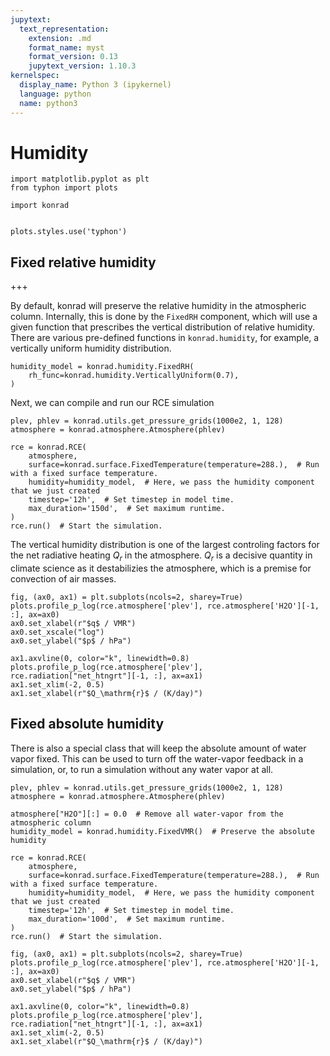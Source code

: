 ```yaml
---
jupytext:
  text_representation:
    extension: .md
    format_name: myst
    format_version: 0.13
    jupytext_version: 1.10.3
kernelspec:
  display_name: Python 3 (ipykernel)
  language: python
  name: python3
---
```


# Humidity

```{code-cell} ipython3
import matplotlib.pyplot as plt
from typhon import plots

import konrad


plots.styles.use('typhon')
```

## Fixed relative humidity

+++

By default, konrad will preserve the relative humidity in the atmospheric column.
Internally, this is done by the `FixedRH` component, which will use a given function that prescribes the vertical distribution of relative humidity.
There are various pre-defined functions in `konrad.humidity`, for example, a vertically uniform humidity distribution.

```{code-cell} ipython3
humidity_model = konrad.humidity.FixedRH(
    rh_func=konrad.humidity.VerticallyUniform(0.7),
)
```

Next, we can compile and run our RCE simulation

```{code-cell} ipython3
plev, phlev = konrad.utils.get_pressure_grids(1000e2, 1, 128)
atmosphere = konrad.atmosphere.Atmosphere(phlev)

rce = konrad.RCE(
    atmosphere,
    surface=konrad.surface.FixedTemperature(temperature=288.),  # Run with a fixed surface temperature.
    humidity=humidity_model,  # Here, we pass the humidity component that we just created
    timestep='12h',  # Set timestep in model time.
    max_duration='150d',  # Set maximum runtime.
)
rce.run()  # Start the simulation.
```

The vertical humidity distribution is one of the largest controling factors for the net radiative heating $Q_r$ in the atmosphere.
$Q_r$ is a decisive quantity in climate science as it destabilizies the atmosphere, which is a premise for convection of air masses.

```{code-cell} ipython3
fig, (ax0, ax1) = plt.subplots(ncols=2, sharey=True)
plots.profile_p_log(rce.atmosphere['plev'], rce.atmosphere['H2O'][-1, :], ax=ax0)
ax0.set_xlabel(r"$q$ / VMR")
ax0.set_xscale("log")
ax0.set_ylabel("$p$ / hPa")

ax1.axvline(0, color="k", linewidth=0.8)
plots.profile_p_log(rce.atmosphere['plev'], rce.radiation["net_htngrt"][-1, :], ax=ax1)
ax1.set_xlim(-2, 0.5)
ax1.set_xlabel(r"$Q_\mathrm{r}$ / (K/day)")
```

## Fixed absolute humidity

There is also a special class that will keep the absolute amount of water vapor fixed. This can be used to turn off the water-vapor feedback in a simulation, or, to run a simulation without any water vapor at all.

```{code-cell} ipython3
plev, phlev = konrad.utils.get_pressure_grids(1000e2, 1, 128)
atmosphere = konrad.atmosphere.Atmosphere(phlev)

atmosphere["H2O"][:] = 0.0  # Remove all water-vapor from the atmospheric column
humidity_model = konrad.humidity.FixedVMR()  # Preserve the absolute humidity

rce = konrad.RCE(
    atmosphere,
    surface=konrad.surface.FixedTemperature(temperature=288.),  # Run with a fixed surface temperature.
    humidity=humidity_model,  # Here, we pass the humidity component that we just created
    timestep='12h',  # Set timestep in model time.
    max_duration='100d',  # Set maximum runtime.
)
rce.run()  # Start the simulation.

fig, (ax0, ax1) = plt.subplots(ncols=2, sharey=True)
plots.profile_p_log(rce.atmosphere['plev'], rce.atmosphere['H2O'][-1, :], ax=ax0)
ax0.set_xlabel(r"$q$ / VMR")
ax0.set_ylabel("$p$ / hPa")

ax1.axvline(0, color="k", linewidth=0.8)
plots.profile_p_log(rce.atmosphere['plev'], rce.radiation["net_htngrt"][-1, :], ax=ax1)
ax1.set_xlim(-2, 0.5)
ax1.set_xlabel(r"$Q_\mathrm{r}$ / (K/day)")
```
